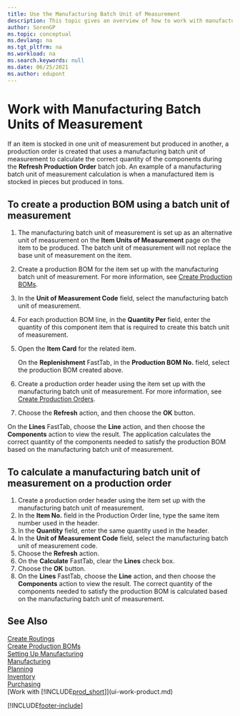 ```yaml
---
title: Use the Manufacturing Batch Unit of Measurement
description: This topic gives an overview of how to work with manufacturing batch units of measurement in Business Central.
author: SorenGP
ms.topic: conceptual
ms.devlang: na
ms.tgt_pltfrm: na
ms.workload: na
ms.search.keywords: null
ms.date: 06/25/2021
ms.author: edupont
---
```

# <a name="work-with-manufacturing-batch-units-of-measure"></a><a name="work-with-manufacturing-batch-units-of-measure"></a><a name="work-with-manufacturing-batch-units-of-measure"></a>Work with Manufacturing Batch Units of Measurement
If an item is stocked in one unit of measurement but produced in another, a production order is created that uses a manufacturing batch unit of measurement to calculate the correct quantity of the components during the **Refresh Production Order** batch job. An example of a manufacturing batch unit of measurement calculation is when a manufactured item is stocked in pieces but produced in tons.  

## <a name="to-create-a-production-bom-using-a-batch-unit-of-measure"></a><a name="to-create-a-production-bom-using-a-batch-unit-of-measure"></a><a name="to-create-a-production-bom-using-a-batch-unit-of-measure"></a>To create a production BOM using a batch unit of measurement
1.  The manufacturing batch unit of measurement is set up as an alternative unit of measurement on the **Item Units of Measurement** page on the item to be produced. The batch unit of measurement will not replace the base unit of measurement on the item.  
2.  Create a production BOM for the item set up with the manufacturing batch unit of measurement. For more information, see [Create Production BOMs](production-how-to-create-production-boms.md).  
3.  In the **Unit of Measurement Code** field, select the manufacturing batch unit of measurement.  
4.  For each production BOM line, in the **Quantity Per** field, enter the quantity of this component item that is required to create this batch unit of measurement.  
5.  Open the **Item Card** for the related item.  

    On the **Replenishment** FastTab, in the **Production BOM No.** field, select the production BOM created above.  
6.  Create a production order header using the item set up with the manufacturing batch unit of measurement. For more information, see [Create Production Orders](production-how-to-create-production-orders.md).  
7.  Choose the **Refresh** action, and then choose  the **OK** button.  

On the **Lines** FastTab, choose the **Line** action, and then choose the **Components** action to view the result. The application calculates the correct quantity of the components needed to satisfy the production BOM based on the manufacturing batch unit of measurement.  

## <a name="to-calculate-a-manufacturing-batch-unit-of-measure-on-a-production-order"></a><a name="to-calculate-a-manufacturing-batch-unit-of-measure-on-a-production-order"></a><a name="to-calculate-a-manufacturing-batch-unit-of-measure-on-a-production-order"></a>To calculate a manufacturing batch unit of measurement on a production order
1.  Create a production order header using the item set up with the manufacturing batch unit of measurement.  
2.  In the **Item No.** field in the Production Order line, type the same item number used in the header.  
3.  In the **Quantity** field, enter the same quantity used in the header.  
4.  In the **Unit of Measurement Code** field, select the manufacturing batch unit of measurement code.  
5.  Choose the **Refresh** action.
6.  On the **Calculate** FastTab, clear the **Lines** check box.  
7.  Choose the **OK** button.  
8.  On the **Lines** FastTab, choose the **Line** action, and then choose the **Components** action to view the result. The correct quantity of the components needed to satisfy the production BOM is calculated based on the manufacturing batch unit of measurement.  

## <a name="see-also"></a><a name="see-also"></a><a name="see-also"></a>See Also
[Create Routings](production-how-to-create-routings.md)  
[Create Production BOMs](production-how-to-create-production-boms.md)     
[Setting Up Manufacturing](production-configure-production-processes.md)  
[Manufacturing](production-manage-manufacturing.md)    
[Planning](production-planning.md)   
[Inventory](inventory-manage-inventory.md)  
[Purchasing](purchasing-manage-purchasing.md)  
[Work with [!INCLUDE[prod_short](includes/prod_short.md)]](ui-work-product.md)  


[!INCLUDE[footer-include](includes/footer-banner.md)]
